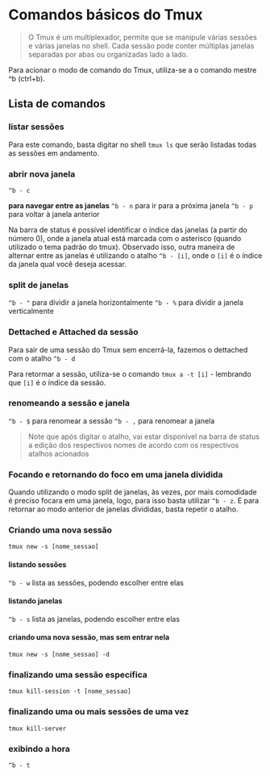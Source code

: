 # Comandos básicos do Tmux

> O Tmux é um multiplexador, permite que se manipule várias sessões e várias janelas no shell. Cada sessão pode conter múltiplas janelas separadas por abas ou organizadas lado a lado.

Para acionar o modo de comando do Tmux, utiliza-se a o comando mestre ^b (ctrl+b).

## Lista de comandos

### listar sessões
Para este comando, basta digitar no shell `tmux ls` que serão listadas todas as sessões em andamento.

### abrir nova janela
`^b - c`

**para navegar entre as janelas**
`^b - n` para ir para a próxima janela
`^b - p` para voltar à janela anterior

Na barra de status é possível identificar o índice das janelas (a partir do número 0), onde a janela atual está marcada com o asterisco (quando utilizado o tema padrão do tmux). Observado isso, outra maneira de alternar entre as janelas é utilizando o atalho `^b - [i]`, onde o `[i]` é o índice da janela qual você deseja acessar. 

### split de janelas

`^b - "` para dividir a janela horizontalmente
`^b - %` para dividir a janela verticalmente

### Dettached e Attached da sessão

Para sair de uma sessão do Tmux sem encerrá-la, fazemos o dettached com o atalho `^b - d`

Para retormar a sessão, utiliza-se o comando `tmux a -t [i]` - lembrando que `[i]` é o índice da sessão.

### renomeando a sessão e janela

`^b - $` para renomear a sessão
`^b - ,` para renomear a janela

> Note que após digitar o atalho, vai estar disponível na barra de status a edição dos respectivos nomes de acordo com os respectivos atalhos acionados

### Focando e retornando do foco em uma janela dividida

Quando utilizando o modo split de janelas, às vezes, por mais comodidade é preciso focara em uma janela, logo, para isso basta utilizar `^b - z`. E para retornar ao modo anterior de janelas divididas, basta repetir o atalho.

### Criando uma nova sessão

`tmux new -s [nome_sessao]`

#### listando sessões

`^b - w` lista as sessões, podendo escolher entre elas

#### listando janelas

`^b - s` lista as janelas, podendo escolher entre elas

#### criando uma nova sessão, mas sem entrar nela

`tmux new -s [nome_sessao] -d`

### finalizando uma sessão específica

`tmux kill-session -t [nome_sessao]`

### finalizando uma ou mais sessões de uma vez

`tmux kill-server`

### exibindo a hora

`^b - t`
